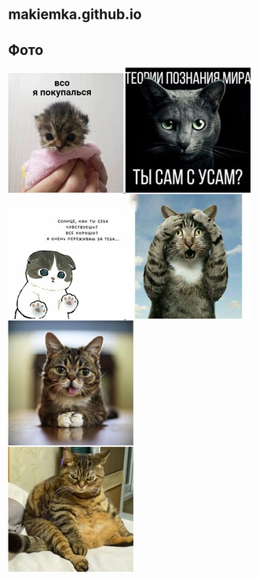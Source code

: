 # makiemka.github.io
<html lang="ru">
<head>
<meta charset="UTF-8">
<meta name="viewport" content="width=device-width, initial-scale=1">
<title>Галерея</title>
<link rel="stylesheet" type="text/css" href="css/css.css">
</head>
<main class="main">
<div class="gallery">
  <h1 class="heading">Фото</h1>
  <a target="_blank" href="img/1.jpg">
    <img src="img/1.jpg">
  </a>
  <a target="_blank" href="img/2.jpg">
    <img src="img/2.jpg">
  </a>
  <a target="_blank" href="img/3.jpg">
    <img src="img/3.jpg">
  </a>
    <a target="_blank" href="img/4.jpg">
    <img src="img/4.jpg">
  </a>
  <a target="_blank" href="img/5.jpg">
    <img src="img/5.jpg">
  </a>
  <a target="_blank" href="img/6.jpg">
    <img src="img/6.jpg">
</main>
</html>
  </a>
</div>

